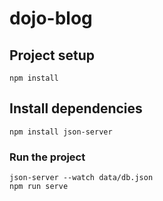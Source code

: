 # dojo-blog

## Project setup
```
npm install
```

## Install dependencies
```
npm install json-server
```

### Run the project
```
json-server --watch data/db.json
npm run serve
```
